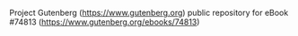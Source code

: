 Project Gutenberg (https://www.gutenberg.org) public repository for
eBook #74813 (https://www.gutenberg.org/ebooks/74813)
